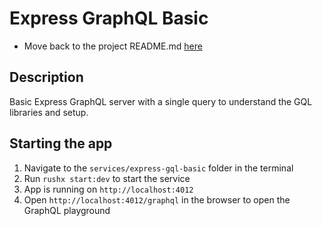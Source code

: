 # Express GraphQL Basic

- Move back to the project README.md [here](../../README.md)

## Description

Basic Express GraphQL server with a single query to understand the GQL libraries and setup.

## Starting the app

1. Navigate to the `services/express-gql-basic` folder in the terminal
2. Run `rushx start:dev` to start the service
3. App is running on `http://localhost:4012`
4. Open `http://localhost:4012/graphql` in the browser to open the GraphQL playground
